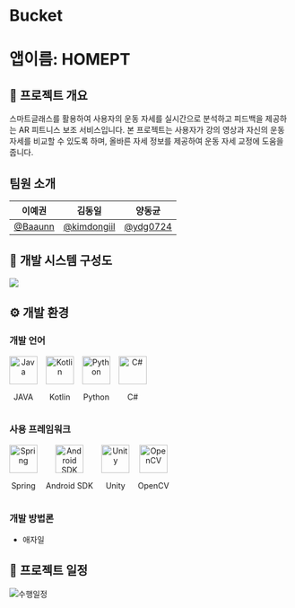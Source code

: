 # Bucket

# 앱이름: HOMEPT

## 📖 프로젝트 개요
스마트글래스를 활용하여 사용자의 운동 자세를 실시간으로 분석하고 피드백을 제공하는 AR 피트니스 보조 서비스입니다.
본 프로젝트는 사용자가 강의 영상과 자신의 운동 자세를 비교할 수 있도록 하며, 올바른 자세 정보를 제공하여 운동 자세 교정에 도움을 줍니다.

## 팀원 소개
|                      이예권                       |                        김동일                         |                     양동균                          |  
| :-----------------------------------------------: | :---------------------------------------------------: | :-------------------------------------------------: | 
| <a href="https://github.com/Baaunn">@Baaunn</a> | <a href="https://github.com/kimdongiil">@kimdongiil</a> | <a href="https://github.com/ydg0724">@ydg0724</a> |

## 📁 개발 시스템 구성도

![](https://github.com/user-attachments/assets/b1693ef8-0dc4-4a4e-bd49-4405dfa5ad0e)

## ⚙️ 개발 환경

### 개발 언어
<div style="display: flex; align-items: center; gap: 15px;">
  <div style="text-align: center;">
    <img src="https://cdn.jsdelivr.net/gh/devicons/devicon/icons/java/java-original.svg" alt="Java" width="50" height="50"/>
    <p>JAVA</p>
  </div>
  <div style="text-align: center;">
    <img src="https://cdn.jsdelivr.net/gh/devicons/devicon/icons/kotlin/kotlin-original.svg" alt="Kotlin" width="50" height="50"/>
    <p>Kotlin</p>
  </div>
  <div style="text-align: center;">
    <img src="https://cdn.jsdelivr.net/gh/devicons/devicon/icons/python/python-original.svg" alt="Python" width="50" height="50"/>
    <p>Python</p>
  </div>
  <div style="text-align: center;">
    <img src="https://cdn.jsdelivr.net/gh/devicons/devicon/icons/csharp/csharp-original.svg" alt="C#" width="50" height="50"/>
    <p>C#</p>
  </div>
</div>

### 사용 프레임워크
<div style="display: flex; align-items: center; gap: 15px;">
  <div style="text-align: center;">
    <img src="https://cdn.jsdelivr.net/gh/devicons/devicon/icons/spring/spring-original.svg" alt="Spring" width="50" height="50"/>
    <p>Spring</p>
  </div>
  <div style="text-align: center;">
    <img src="https://cdn.jsdelivr.net/gh/devicons/devicon/icons/android/android-original.svg" alt="Android SDK" width="50" height="50"/>
    <p>Android SDK</p>
  </div>
  <div style="text-align: center;">
    <img src="https://cdn.jsdelivr.net/gh/devicons/devicon/icons/unity/unity-original.svg" alt="Unity" width="50" height="50"/>
    <p>Unity</p>
  </div>
  <div style="text-align: center;">
    <img src="https://cdn.jsdelivr.net/gh/devicons/devicon/icons/opencv/opencv-original.svg" alt="OpenCV" width="50" height="50"/>
    <p>OpenCV</p>
  </div>
</div>

### 개발 방법론
- 애자일



## 📆 프로젝트 일정
![수행일정](https://github.com/user-attachments/assets/f4767fae-9ab9-4e59-8ce5-3636536dbffb)


